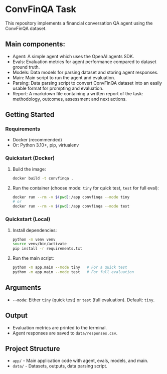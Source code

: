 # ConvFinQA Task

This repository implements a financial conversation QA agent using the ConvFinQA dataset.

## Main components:
- Agent: A simple agent which uses the OpenAI agents SDK.
- Evals: Evaluation metrics for agent performance compared to dataset ground truth.
- Models: Data models for parsing dataset and storing agent responses.
- Main: Main script to run the agent and evaluation.
- Parsing: Data parsing script to convert ConvFinQA dataset into an easily usable format for prompting and evaluation.
- Report: A markdown file containing a written report of the task: methodology, outcomes, assessment and next actions.

## Getting Started

### Requirements
- Docker (recommended)
- Or: Python 3.10+, pip, virtualenv

### Quickstart (Docker)

1. Build the image:
   ```sh
   docker build -t convfinqa .
   ```
2. Run the container (choose mode: `tiny` for quick test, `test` for full eval):
   ```sh
   docker run --rm -v $(pwd):/app convfinqa --mode tiny
   # or
   docker run --rm -v $(pwd):/app convfinqa --mode test
   ```

### Quickstart (Local)

1. Install dependencies:
   ```sh
   python -m venv venv
   source venv/bin/activate
   pip install -r requirements.txt
   ```
2. Run the main script:
   ```sh
   python -m app.main --mode tiny   # For a quick test
   python -m app.main --mode test   # For full evaluation
   ```

## Arguments
- `--mode`: Either `tiny` (quick test) or `test` (full evaluation). Default: `tiny`.

## Output
- Evaluation metrics are printed to the terminal.
- Agent responses are saved to `data/responses.csv`.

## Project Structure
- `app/` - Main application code with agent, evals, models, and main.
- `data/` - Datasets, outputs, data parsing script.
